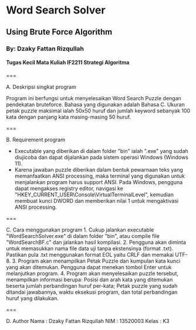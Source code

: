 # Word Search Solver
## Using Brute Force Algorithm
### By: Dzaky Fattan Rizqullah
#### Tugas Kecil Mata Kuliah IF2211 Strategi Algoritma
===

A. Deskripsi singkat program

Program ini berfungsi untuk menyelesaikan Word Search Puzzle dengan pendekatan bruteforce. Bahasa yang digunakan adalah Bahasa C. Ukuran petak puzzle maksimal ialah 50x50 huruf dan jumlah keyword sebanyak 100 kata dengan panjang kata masing-masing 50 huruf.

===

B. Requirement program
- Executable yang diberikan di dalam folder "bin" ialah ".exe" yang sudah diujicoba dan dapat dijalankan pada sistem operasi Windows (Windows 11).
- Karena jawaban puzzle diberikan dalam bentuk pewarnaan teks yang memanfaatkan ANSI processing, maka terminal yang digunakan untuk menjalankan program harus support ANSI. Pada Windows, pengguna dapat mengakses registry editor, navigasi ke "HKEY_CURRENT_USER\Console\VirtualTerminalLevel", kemudian membuat kunci DWORD dan memberikan nilai 1 untuk mengaktivasi ANSI processing.

===

C. Cara menggunakan program
	1. Cukup jalankan executable "WordSearchSolver.exe" di dalam folder "bin", atau compile file "WordSearchBF.c" dan jalankan hasil kompilasi.
	2. Pengguna akan diminta untuk memasukkan nama file data uji tanpa ekstensinya (format .txt). Pastikan pula .txt menggunakan format EOL yaitu CRLF dan memakai UTF-8.
	3. Program akan menampilkan Petak Puzzle dan kumpulan kata kunci yang akan ditemukan. Pengguna dapat menekan tombol Enter untuk melanjutkan program.
	4. Program akan menyelesaikan puzzle tersebut, menampilkan informasi berupa: Posisi dan arah kata yang ditemukan beserta jumlah perbandingan huruf per-kata; Petak puzzle yang sudah ditandai jawabannya, waktu eksekusi program, dan total perbandingan huruf yang dilakukan.

===

D. Author
Nama    : Dzaky Fattan Rizqullah
NIM     : 13520003
Kelas   : K3